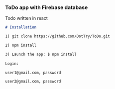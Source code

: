 ### ToDo app with Firebase database

Todo written in react

```markdown
# Installation

1) git clone https://github.com/DotTry/ToDo.git

2) npm install

3) Launch the app: $ npm install
    
Login:

user1@gmail.com, password

user2@gmail.com, password
